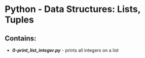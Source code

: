 # Python - Data Structures: Lists, Tuples
## Contains:
- ***0-print_list_integer.py*** - prints all integers on a list

